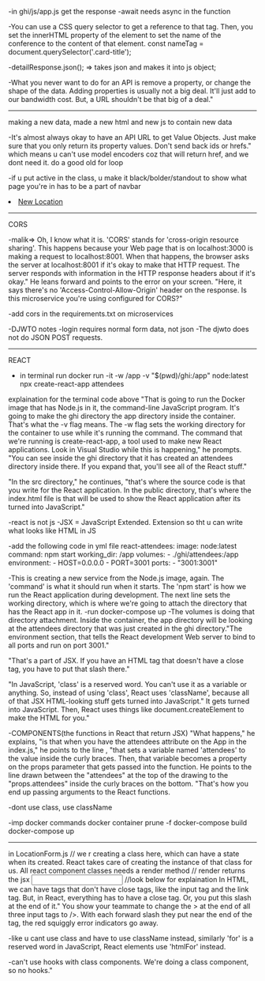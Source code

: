 -in ghi/js/app.js get the response
-await needs async in the function

-You can use a CSS query selector to get a reference to that tag. Then, you set the innerHTML property of the element to set the name of the conference to the content of that element.
    const nameTag = document.querySelector('.card-title');

-detailResponse.json(); => takes json and makes it into js object;

-What you never want to do for an API is remove a property, or change the shape of the data. Adding properties is usually not a big deal. It'll just add to our bandwidth cost. But, a URL shouldn't be that big of a deal."


-------------------------------------------------------------------------------------------------
making a new data, made a new html and new js to contain new data

-It's almost always okay to have an API URL to get Value Objects. Just make sure that you only return its property values. Don't send back ids or hrefs." which means u can't use model encoders coz that will return href, and we dont need it. do a good old for loop

-if u put active in the class, u make it black/bolder/standout to show what page you're in has to be a part of navbar
<li class="nav-item">
    <a class="nav-link active" aria-current="page" href="new-location.html">New Location</a>
</li>



---------------------------------------------------------------------------------------------------------------------------------------
CORS

-malik=> Oh, I know what it is. 'CORS' stands for 'cross-origin resource sharing'. This happens because your Web page that is on localhost:3000 is making a request to localhost:8001. When that happens, the browser asks the server at localhost:8001 if it's okay to make that HTTP request. The server responds with information in the HTTP response headers about if it's okay." He leans forward and points to the error on your screen. "Here, it says there's no 'Access-Control-Allow-Origin' header on the response. Is this microservice you're using configured for CORS?"

-add cors in the requirements.txt on microservices


-DJWTO notes 
-login requires normal form data, not json
-The djwto does not do JSON POST requests.

---------------------------------------------------------------------------------------------------------------
REACT

- in terminal run 
docker run -it -w /app -v "$(pwd)/ghi:/app" node:latest npx create-react-app attendees

explaination for the terminal code above
"That is going to run the Docker image that has Node.js in it, the command-line JavaScript program. It's going to make the ghi directory the app directory inside the container. That's what the -v flag means. The -w flag sets the working directory for the container to use while it's running the command. The command that we're running is create-react-app, a tool used to make new React applications. Look in Visual Studio while this is happening," he prompts. "You can see inside the ghi directory that it has created an attendees directory inside there. If you expand that, you'll see all of the React stuff."

"In the src directory," he continues, "that's where the source code is that you write for the React application. In the public directory, that's where the index.html file is that will be used to show the React application after its turned into JavaScript."

-react is not js
-JSX = JavaScript Extended. Extension so tht u can write what looks like HTML in JS


-add the following code in yml file
react-attendees:
  image: node:latest
  command: npm start
  working_dir: /app
  volumes:
    - ./ghi/attendees:/app
  environment:
    - HOST=0.0.0.0
    - PORT=3001
  ports:
    - "3001:3001"

-This is creating a new service from the Node.js image, again. The 'command' is what it should run when it starts. The 'npm start' is how we run the React application during development. The next line sets the working directory, which is where we're going to attach the directory that has the React app in it.
-run docker-compose up
-The volumes is doing that directory attachment. Inside the container, the app directory will be looking at the attendees directory that was just created in the ghi directory."The environment section, that tells the React development Web server to bind to all ports and run on port 3001."

<!-- <img src={logo} className="App-logo" alt="logo" /> what is the slash at the end? -->
"That's a part of JSX. If you have an HTML tag that doesn't have a close tag, you have to put that slash there."

"In JavaScript, 'class' is a reserved word. You can't use it as a variable or anything. So, instead of using 'class', React uses 'className', because all of that JSX HTML-looking stuff gets turned into JavaScript."
It gets turned into JavaScript. Then, React uses things like document.createElement to make the HTML for you."

-COMPONENTS(the functions in React that return JSX)
"What happens," he explains, "is that when you have the attendees attribute on the App in the index.js," he points to the line <App attendees={data.attendees}/>, "that sets a variable named 'attendees' to the value inside the curly braces. Then, that variable becomes a property on the props parameter that gets passed into the function. He points to the line drawn between the "attendees" at the top of the drawing to the "props.attendees" inside the curly braces on the bottom. "That's how you end up passing arguments to the React functions. 

-dont use class, use className


-imp docker commands
docker container prune -f
docker-compose build
docker-compose up

----------------------------------------------------------------------------------------
in LocationForm.js
// we r creating a class here, which can have a state when its created. React takes care of creating the instance of that class for us. All react component classes needs a render method
// render returns the jsx 
<input xyz /> //look below for explaination
 In HTML, we can have tags that don't have close tags, like the input tag and the link tag. But, in React, everything has to have a close tag. Or, you put this slash at the end of it." You show your teammate to change the > at the end of all three input tags to />. With each forward slash they put near the end of the tag, the red squiggly error indicators go away.

-like u cant use class and have to use className instead, similarly 'for' is a reserved word in JavaScript, React elements use 'htmlFor' instead.

-can't use hooks with class components. We're doing a class component, so no hooks."

